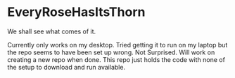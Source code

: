 # EveryRoseHasItsThorn
We shall see what comes of it.

Currently only works on my desktop. Tried getting it to run on my laptop but the repo seems to have been set up wrong.
Not Surprised. Will work on creating a new repo when done. This repo just holds the code with none of the setup to download and run
available.
